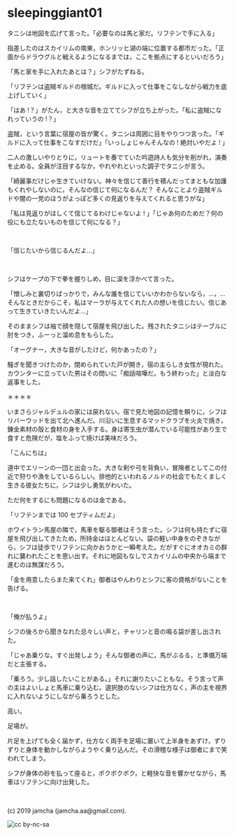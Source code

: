 

# sleepinggiant01

タニシは地図を広げて言った。「必要なのは馬と家だ。リフテンで手に入る」

指差したのはスカイリムの南東，ホンリッヒ湖の端に位置する都市だった。「正面からドラウグルと戦えるようになるまでは，ここを拠点にするといいだろう」

「馬と家を手に入れたあとは？」シフがたずねる。

「リフテンは盗賊ギルドの根城だ。ギルドに入って仕事をこなしながら戦力を底上げしていく」

「はあ !？」がたん，と大きな音を立ててシフが立ち上がった。「私に盗賊になれっていうの !？」

盗賊，という言葉に宿屋の皆が驚く。タニシは周囲に目をやりつつ言った。「ギルドに入って仕事をこなすだけだ」「いっしょじゃんそんなの ! 絶対いやだよ ! 」

二人の激しいやりとりに，リュートを奏でていた吟遊詩人も気分を削がれ，演奏を止める。全員が注目するなか，やれやれといった調子でタニシが言う。

「綺麗事だけじゃ生きていけない。神々を信じて善行を積んだってまともな加護もくれやしないのに，そんなの信じて何になるんだ？ そんなことより盗賊ギルドや闇の一党のほうがよっぽど多くの見返りを与えてくれると思うがな」

「私は見返りがほしくて信じてるわけじゃないよ ! 」「じゃあ何のためだ？何の役にも立たないものを信じて何になる？」

<br>

「信じたいから信じるんだよ…」

<br>

シフはケープの下で拳を握りしめ，目に涙を浮かべて言った。

「憎しみと裏切りばっかりで，みんな誰を信じていいかわからないなら，…，…そんなときだからこそ，私はマーラが与えてくれた人の想いを信じたい。信じあって生きていきたいんだよ…」

そのままシフは袖で顔を隠して宿屋を飛び出した。残されたタニシはテーブルに肘をつき，ふーっと溜め息をもらした。

「オーグナー，大きな音がしたけど，何かあったの？」

騒ぎを聞きつけたのか，閉められていた戸が開き，宿の主らしき女性が現れた。カウンターに立っていた男はその問いに「痴話喧嘩だ。もう終わった」と淡白な返事をした。

＊＊＊＊

いまさらジャルデュルの家には戻れない。宿で見た地図の記憶を頼りに，シフはリバーウッドを出て北へ進んだ。川沿いに生息するマッドクラブを火炎で焼き，錬金素材の殻と食材の身を入手する。身は寄生虫が潜んでいる可能性があり生で食すと危険だが，塩をふって焼けば美味だろう。

「こんにちは」

道中でエリーンの一団と出会った。大きな剣や弓を背負い，冒険者としてこの付近で狩りや漁をしているらしい。排他的といわれるノルドの社会でもたくましく生きる彼女たちに，シフは少し勇気がわいた。

ただ何をするにも問題になるのは金である。

「リフテンまでは 100 セプティムだよ」

ホワイトラン馬屋の隣で，馬車を駆る御者はそう言った。シフは何も持たずに宿屋を飛び出してきたため，所持金はほとんどない。袋の軽い中身をのぞきながら，シフは徒歩でリフテンに向かおうかと一瞬考えた。だがすぐにオオカミの群れに襲われたことを思い出す。それに地図もなしでスカイリムの中央から端まで進むのは無謀だろう。

「金を用意したらまた来てくれ」御者はやんわりとシフに客の資格がないことを告げる。

<br>

「俺が払うよ」

シフの後ろから聞きなれた忌々しい声と，チャリンと音の鳴る袋が差し出された。

「じゃあ乗りな。すぐ出発しよう」そんな御者の声に，馬がぶるる，と準備万端だと主張する。

「乗ろう。少し話したいことがある。」それに謝りたいこともな。そう言って声の主はよいしょと馬車に乗り込む。選択肢のないシフは仕方なく，声の主を視界に入れないようにしながら乗ろうとした。

高い。

足場が。

片足を上げても全く届かず，仕方なく両手を足場に置いて上半身をあずけ，ずりずりと身体を動かしながらようやく乗り込んだ。その滑稽な様子は御者にまで笑われてしまう。

シフが身体の砂を払って座ると，ポクポクポク，と軽快な音を響かせながら，馬車はリフテンに向け出発した。

<br>
<br>
(c) 2019 jamcha (jamcha.aa@gmail.com).

![cc by-nc-sa](https://i.creativecommons.org/l/by-nc-sa/4.0/88x31.png)

